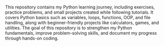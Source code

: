 This repository contains my Python learning journey, including exercises, practice problems, and small projects created while following tutorials. It covers Python basics such as variables, loops, functions, OOP, and file handling, along with beginner-friendly projects like calculators, games, and utilities. The goal of this repository is to strengthen my Python fundamentals, improve problem-solving skills, and document my progress through hands-on coding.
